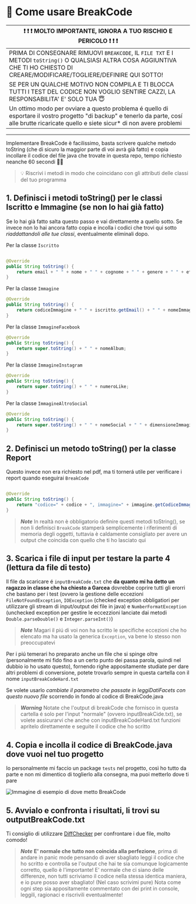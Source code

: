 # :rocket: Come usare BreakCode

| :exclamation: :exclamation: :exclamation: MOLTO IMPORTANTE, IGNORA A TUO RISCHIO E PERICOLO :exclamation: :exclamation: :exclamation: |
|-|
|PRIMA DI CONSEGNARE RIMUOVI ```BREAKCODE```, IL ```FILE TXT``` E I METODI ```toString()``` O QUALSIASI ALTRA COSA AGGIUNTIVA CHE TI HO CHIESTO DI CREARE/MODIFICARE/TOGLIERE/DEFINIRE QUI SOTTO! |
|SE PER UN QUALCHE MOTIVO NON COMPILA E TI BLOCCA TUTTI I TEST DEL CODICE NON VOGLIO SENTIRE CAZZI, LA RESPONSABILITA' E' SOLO TUA :innocent:|
|Un ottimo modo per ovviare a questo problema é quello di esportare il vostro progetto "di backup" e tenerlo da parte, cosí alle brutte ricaricate quello e siete sicur* di non avere problemi|

***

Implementare BreakCode è facilissimo, basta scrivere qualche metodo toString (che di sicuro la maggior parte di voi avrà già fatto) e copia incollare il codice del file java che trovate in questa repo, tempo richiesto neanche 60 secondi :ok_woman:

> :bulb: Riscrivi i metodi in modo che coincidano con gli attributi delle classi del tuo programma

## 1. Definisci i metodi toString() per le classi Iscritto e Immagine (se non lo hai già fatto) 

Se lo hai già fatto salta questo passo e vai direttamente a quello sotto.
Se invece non lo hai ancora fatto copia e incolla i codici che trovi qui sotto _riaddattandoli alle tue classi_, eventualmente eliminali dopo.

Per la classe ```Iscritto```

```java

@Override
public String toString() {
    return email + " " + nome + " " + cognome + " " + genere + " " + eta;
}
```

Per la classe ```Immagine```

```java
@Override
public String toString() {
    return codiceImmagine + " " + iscritto.getEmail() + " " + nomeImmagine + " " + tipoImmagine;
}
```

Per la classe ```ImmagineFacebook```

```java
@Override
public String toString() {
    return super.toString() + " " + nomeAlbum;
}
```
Per la classe ```ImmagineInstagram```
```java
@Override
public String toString() {
    return super.toString() + " " + numeroLike;
}
```

Per la classe ```ImmagineAltroSocial```

```java
@Override
public String toString() {
    return super.toString() + " " + nomeSocial + " " + dimensioneImmagine;
}
```

## 2. Definisci un metodo toString() per la classe Report

Questo invece non era richiesto nel pdf, ma ti tornerá utile per verificare i report quando eseguirai ```BreakCode```

```java

@Override
public String toString() {
    return "codice=" + codice + ", immagine=" + immagine.getCodiceImmagine() + ", descrizione=" + descrizione + ", timestamp=" + timestamp;
}
```

> ***Note***
>In realtà non è obbligatorio definire questi metodi toString(), se non li definisci ```BreakCode``` stamperà semplicemente i riferimenti di memoria degli oggetti, tuttavia è caldamente consigliato per avere un output che coincida con quello che ti ho lasciato qui

## 3. Scarica i file di input per testare la parte 4 (lettura da file di testo)

Il file da scaricare é ```inputBreakCode.txt``` che **da quanto mi ha detto un ragazzo in classe che ha chiesto a Garcea** dovrebbe coprire tutti gli erorri che bastano per i test (ovvero la gestione delle eccezioni ```FileNotFoundException```, ```IOException``` (checked exception obbligatiori per utilizzare gli stream di input/output dei file in java) e ```NumberFormatException``` (unchecked exception per gestire le eccezzioni lanciate dai metodi ```Double.parseDouble()``` e ```Integer.parseInt()```)

> ***Note***
> Magari il piú di voi non ha scritto le specifiche eccezioni che ho elencato ma ha usato la generica ```Exception```, va bene lo stesso non preoccupatevi

Per i piú temerari ho preparato anche un file che si spinge oltre (personalmente mi fido fino a un certo punto dei passa parola, quindi nel dubbio io ho usato questo), fornendo righe appositamente studiate per dare altri problemi di conversione, potete trovarlo sempre in questa cartella con il nome ```inputBreakCodeHard.txt```

Se volete usarlo *cambiate il parametro che passate in leggiDatiFacets con questo nuovo file* scorrendo in fondo al codice di BreakCode.java

> ***Warning***
> Notate che l'output di breakCode che fornisco in questa cartella é solo per l'input "normale" (ovvero inputBreakCide.txt), se volete assicurarvi che anche con inputBreakCodeHard.txt funzioni apritelo direttamente e seguite il codice che ho scritto

## 4. Copia e incolla il codice di BreakCode.java dove vuoi nel tuo progetto

Io personalmente mi faccio un package ```tests``` nel progetto, così ho tutto da parte e non mi dimentico di toglierlo alla consegna, ma puoi metterlo dove ti pare

![Immagine di esempio di dove metto BreakCode](https://i.ibb.co/0qSyrN1/immagine.png)

## 5. Avvialo e confronta i risultati, li trovi su outputBreakCode.txt 

Ti consiglio di utilizzare [DiffChecker](https://www.diffchecker.com/) per confrontare i due file, molto comodo!

> ***Note***
> **E' normale che tutto non coincida alla perfezione**, prima di andare in panic mode pensando di aver sbagliato leggi il codice che ho scritto e controlla se l'output che hai te sia comunque logicamente corretto, quello è l'importante! E' normale che ci siano delle differenze, non tutti scriviamo il codice nella stessa identica maniera, e io pure posso aver sbagliato! (Nel caso scrivimi pure)
> Nota come ogni step sia appositamente commentato con dei print in console, leggili, ragionaci e riscrivili eventualmente! 
